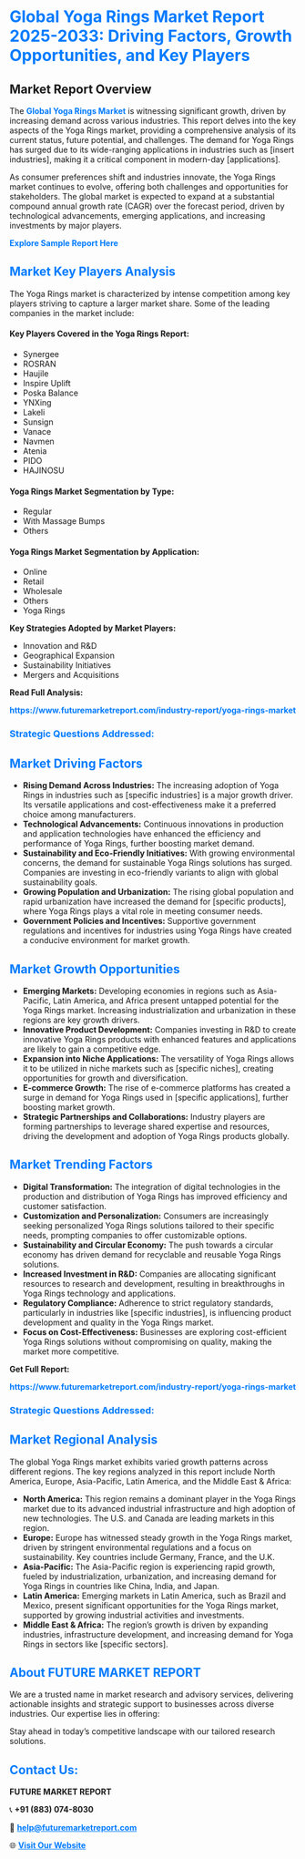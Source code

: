 <h1 style="color: #007BFF;">Global Yoga Rings Market Report 2025-2033: Driving Factors, Growth Opportunities, and Key Players</h1>

<section id="overview">
<h2>Market Report Overview</h2>
<p>The <a href="https://www.futuremarketreport.com/industry-report/yoga-rings-market" style="color: #007BFF; text-decoration: none;"><strong>Global Yoga Rings Market</strong></a> is witnessing significant growth, driven by increasing demand across various industries. This report delves into the key aspects of the Yoga Rings market, providing a comprehensive analysis of its current status, future potential, and challenges. The demand for Yoga Rings has surged due to its wide-ranging applications in industries such as [insert industries], making it a critical component in modern-day [applications].</p>
<p>As consumer preferences shift and industries innovate, the Yoga Rings market continues to evolve, offering both challenges and opportunities for stakeholders. The global market is expected to expand at a substantial compound annual growth rate (CAGR) over the forecast period, driven by technological advancements, emerging applications, and increasing investments by major players.</p>
</section>

<section id="overview">
<p><a href="https://www.futuremarketreport.com/request-sample/reportId=111713" style="color: #007BFF; text-decoration: none;"><strong>Explore Sample Report Here</strong></a></p>
</section>

<section id="key-players">
<h2 style="color: #007BFF;">Market Key Players Analysis</h2>
<p>The Yoga Rings market is characterized by intense competition among key players striving to capture a larger market share. Some of the leading companies in the market include:</p>
<h4>Key Players Covered in the Yoga Rings Report:</h4>
<ul><li>Synergee</li><li>ROSRAN</li><li>Haujile</li><li>Inspire Uplift</li><li>Poska Balance</li><li>YNXing</li><li>Lakeli</li><li>Sunsign</li><li>Vanace</li><li>Navmen</li><li>Atenia</li><li>PIDO</li><li>HAJINOSU</li></ul>
<h4>Yoga Rings Market Segmentation by Type:</h4>
<ul><li>Regular</li><li>With Massage Bumps</li><li>Others</li></ul>

<h4>Yoga Rings Market Segmentation by Application:</h4>
<ul><li>Online</li><li>Retail</li><li>Wholesale</li><li>Others</li><li>Yoga Rings</li></ul>
<p><strong>Key Strategies Adopted by Market Players:</strong></p>
<ul>
<li>Innovation and R&D</li>
<li>Geographical Expansion</li>
<li>Sustainability Initiatives</li>
<li>Mergers and Acquisitions</li>
</ul>
</section>

<section>
<p><strong>Read Full Analysis: </strong></p><a href="https://www.futuremarketreport.com/industry-report/yoga-rings-market" style="color: #007BFF; text-decoration: none;"><strong>https://www.futuremarketreport.com/industry-report/yoga-rings-market</strong></a>
<h3 style="color: #007BFF;">Strategic Questions Addressed:</h3>
</section>

<section id="driving-factors">
<h2 style="color: #007BFF;">Market Driving Factors</h2>
<ul>
<li><strong>Rising Demand Across Industries:</strong> The increasing adoption of Yoga Rings in industries such as [specific industries] is a major growth driver. Its versatile applications and cost-effectiveness make it a preferred choice among manufacturers.</li>
<li><strong>Technological Advancements:</strong> Continuous innovations in production and application technologies have enhanced the efficiency and performance of Yoga Rings, further boosting market demand.</li>
<li><strong>Sustainability and Eco-Friendly Initiatives:</strong> With growing environmental concerns, the demand for sustainable Yoga Rings solutions has surged. Companies are investing in eco-friendly variants to align with global sustainability goals.</li>
<li><strong>Growing Population and Urbanization:</strong> The rising global population and rapid urbanization have increased the demand for [specific products], where Yoga Rings plays a vital role in meeting consumer needs.</li>
<li><strong>Government Policies and Incentives:</strong> Supportive government regulations and incentives for industries using Yoga Rings have created a conducive environment for market growth.</li>
</ul>
</section>

<section id="growth-opportunities">
<h2 style="color: #007BFF;">Market Growth Opportunities</h2>
<ul>
<li><strong>Emerging Markets:</strong> Developing economies in regions such as Asia-Pacific, Latin America, and Africa present untapped potential for the Yoga Rings market. Increasing industrialization and urbanization in these regions are key growth drivers.</li>
<li><strong>Innovative Product Development:</strong> Companies investing in R&D to create innovative Yoga Rings products with enhanced features and applications are likely to gain a competitive edge.</li>
<li><strong>Expansion into Niche Applications:</strong> The versatility of Yoga Rings allows it to be utilized in niche markets such as [specific niches], creating opportunities for growth and diversification.</li>
<li><strong>E-commerce Growth:</strong> The rise of e-commerce platforms has created a surge in demand for Yoga Rings used in [specific applications], further boosting market growth.</li>
<li><strong>Strategic Partnerships and Collaborations:</strong> Industry players are forming partnerships to leverage shared expertise and resources, driving the development and adoption of Yoga Rings products globally.</li>
</ul>
</section>

<section id="trending-factors">
<h2 style="color: #007BFF;">Market Trending Factors</h2>
<ul>
<li><strong>Digital Transformation:</strong> The integration of digital technologies in the production and distribution of Yoga Rings has improved efficiency and customer satisfaction.</li>
<li><strong>Customization and Personalization:</strong> Consumers are increasingly seeking personalized Yoga Rings solutions tailored to their specific needs, prompting companies to offer customizable options.</li>
<li><strong>Sustainability and Circular Economy:</strong> The push towards a circular economy has driven demand for recyclable and reusable Yoga Rings solutions.</li>
<li><strong>Increased Investment in R&D:</strong> Companies are allocating significant resources to research and development, resulting in breakthroughs in Yoga Rings technology and applications.</li>
<li><strong>Regulatory Compliance:</strong> Adherence to strict regulatory standards, particularly in industries like [specific industries], is influencing product development and quality in the Yoga Rings market.</li>
<li><strong>Focus on Cost-Effectiveness:</strong> Businesses are exploring cost-efficient Yoga Rings solutions without compromising on quality, making the market more competitive.</li>
</ul>
</section>

<section>
<p><strong>Get Full Report: </strong></p><a href="https://www.futuremarketreport.com/industry-report/yoga-rings-market" style="color: #007BFF; text-decoration: none;"><strong>https://www.futuremarketreport.com/industry-report/yoga-rings-market</strong></a>
<h3 style="color: #007BFF;">Strategic Questions Addressed:</h3>
</section>


<section id="regional-analysis">
<h2 style="color: #007BFF;">Market Regional Analysis</h2>
<p>The global Yoga Rings market exhibits varied growth patterns across different regions. The key regions analyzed in this report include North America, Europe, Asia-Pacific, Latin America, and the Middle East & Africa:</p>
<ul>
<li><strong>North America:</strong> This region remains a dominant player in the Yoga Rings market due to its advanced industrial infrastructure and high adoption of new technologies. The U.S. and Canada are leading markets in this region.</li>
<li><strong>Europe:</strong> Europe has witnessed steady growth in the Yoga Rings market, driven by stringent environmental regulations and a focus on sustainability. Key countries include Germany, France, and the U.K.</li>
<li><strong>Asia-Pacific:</strong> The Asia-Pacific region is experiencing rapid growth, fueled by industrialization, urbanization, and increasing demand for Yoga Rings in countries like China, India, and Japan.</li>
<li><strong>Latin America:</strong> Emerging markets in Latin America, such as Brazil and Mexico, present significant opportunities for the Yoga Rings market, supported by growing industrial activities and investments.</li>
<li><strong>Middle East & Africa:</strong> The region’s growth is driven by expanding industries, infrastructure development, and increasing demand for Yoga Rings in sectors like [specific sectors].</li>
</ul>
</section>

<footer>
<h2 style="color: #007BFF;">About FUTURE MARKET REPORT</h2>
<p>We are a trusted name in market research and advisory services, delivering actionable insights and strategic support to businesses across diverse industries. Our expertise lies in offering:</p>

<p>Stay ahead in today’s competitive landscape with our tailored research solutions.</p>

<h2 style="color: #007BFF;">Contact Us:</h2>
<p><strong>FUTURE MARKET REPORT</strong></p>
<p>📞 <strong>+91 (883) 074-8030</strong></p>
<p>📧 <strong><a href="mailto:help@futuremarketreport.com" style="color: #007BFF;">help@futuremarketreport.com</a></strong></p>
<p>🌐 <strong><a href="https://www.futuremarketreport.com/" style="color: #007BFF;">Visit Our Website</a></strong></p>
</footer>